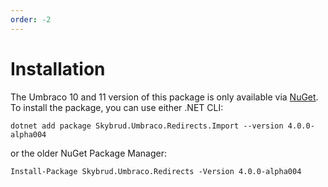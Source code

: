 ```yaml
---
order: -2
---
```


# Installation

The Umbraco 10 and 11 version of this package is only available via [NuGet](https://www.nuget.org/packages/Skybrud.Umbraco.Redirects.Import). To install the package, you can use either .NET CLI:

```
dotnet add package Skybrud.Umbraco.Redirects.Import --version 4.0.0-alpha004
```

or the older NuGet Package Manager:

```
Install-Package Skybrud.Umbraco.Redirects -Version 4.0.0-alpha004
```